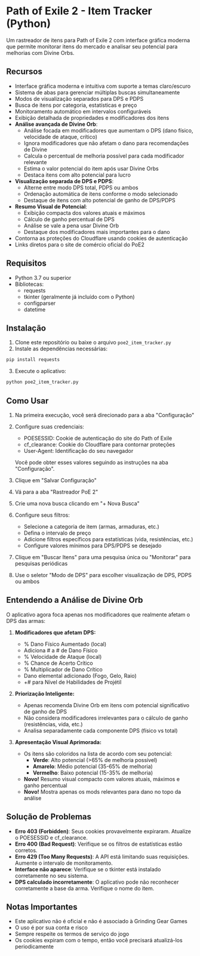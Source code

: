 
# Path of Exile 2 - Item Tracker (Python)

Um rastreador de itens para Path of Exile 2 com interface gráfica moderna que permite monitorar itens do mercado e analisar seu potencial para melhorias com Divine Orbs.

## Recursos

- Interface gráfica moderna e intuitiva com suporte a temas claro/escuro
- Sistema de abas para gerenciar múltiplas buscas simultaneamente
- Modos de visualização separados para DPS e PDPS
- Busca de itens por categoria, estatísticas e preço
- Monitoramento automático em intervalos configuráveis
- Exibição detalhada de propriedades e modificadores dos itens
- **Análise avançada de Divine Orb**:
  - Análise focada em modificadores que aumentam o DPS (dano físico, velocidade de ataque, crítico)
  - Ignora modificadores que não afetam o dano para recomendações de Divine
  - Calcula o percentual de melhoria possível para cada modificador relevante
  - Estima o valor potencial do item após usar Divine Orbs
  - Destaca itens com alto potencial para lucro
- **Visualização separada de DPS e PDPS**:
  - Alterne entre modo DPS total, PDPS ou ambos
  - Ordenação automática de itens conforme o modo selecionado
  - Destaque de itens com alto potencial de ganho de DPS/PDPS
- **Resumo Visual de Potencial**:
  - Exibição compacta dos valores atuais e máximos
  - Cálculo de ganho percentual de DPS
  - Análise se vale a pena usar Divine Orb
  - Destaque dos modificadores mais importantes para o dano
- Contorna as proteções do Cloudflare usando cookies de autenticação
- Links diretos para o site de comércio oficial do PoE2

## Requisitos

- Python 3.7 ou superior
- Bibliotecas: 
  - requests
  - tkinter (geralmente já incluído com o Python)
  - configparser
  - datetime

## Instalação

1. Clone este repositório ou baixe o arquivo `poe2_item_tracker.py`
2. Instale as dependências necessárias:

```bash
pip install requests
```

3. Execute o aplicativo:

```bash
python poe2_item_tracker.py
```

## Como Usar

1. Na primeira execução, você será direcionado para a aba "Configuração"
2. Configure suas credenciais:
   - POESESSID: Cookie de autenticação do site do Path of Exile
   - cf_clearance: Cookie do Cloudflare para contornar proteções
   - User-Agent: Identificação do seu navegador

   Você pode obter esses valores seguindo as instruções na aba "Configuração".

3. Clique em "Salvar Configuração"
4. Vá para a aba "Rastreador PoE 2"
5. Crie uma nova busca clicando em "+ Nova Busca"
6. Configure seus filtros:
   - Selecione a categoria de item (armas, armaduras, etc.)
   - Defina o intervalo de preço
   - Adicione filtros específicos para estatísticas (vida, resistências, etc.)
   - Configure valores mínimos para DPS/PDPS se desejado
7. Clique em "Buscar Itens" para uma pesquisa única ou "Monitorar" para pesquisas periódicas
8. Use o seletor "Modo de DPS" para escolher visualização de DPS, PDPS ou ambos

## Entendendo a Análise de Divine Orb

O aplicativo agora foca apenas nos modificadores que realmente afetam o DPS das armas:

1. **Modificadores que afetam DPS:**
   - % Dano Físico Aumentado (local)
   - Adiciona # a # de Dano Físico
   - % Velocidade de Ataque (local)
   - % Chance de Acerto Crítico
   - % Multiplicador de Dano Crítico
   - Dano elemental adicionado (Fogo, Gelo, Raio)
   - +# para Nível de Habilidades de Projétil

2. **Priorização Inteligente:**
   - Apenas recomenda Divine Orb em itens com potencial significativo de ganho de DPS
   - Não considera modificadores irrelevantes para o cálculo de ganho (resistências, vida, etc.)
   - Analisa separadamente cada componente DPS (físico vs total)

3. **Apresentação Visual Aprimorada:**
   - Os itens são coloridos na lista de acordo com seu potencial:
     - **Verde**: Alto potencial (>65% de melhoria possível)
     - **Amarelo**: Médio potencial (35-65% de melhoria)
     - **Vermelho**: Baixo potencial (15-35% de melhoria)
   - **Novo!** Resumo visual compacto com valores atuais, máximos e ganho percentual
   - **Novo!** Mostra apenas os mods relevantes para dano no topo da análise

## Solução de Problemas

- **Erro 403 (Forbidden)**: Seus cookies provavelmente expiraram. Atualize o POESESSID e cf_clearance.
- **Erro 400 (Bad Request)**: Verifique se os filtros de estatísticas estão corretos.
- **Erro 429 (Too Many Requests)**: A API está limitando suas requisições. Aumente o intervalo de monitoramento.
- **Interface não aparece**: Verifique se o tkinter está instalado corretamente no seu sistema.
- **DPS calculado incorretamente**: O aplicativo pode não reconhecer corretamente a base da arma. Verifique o nome do item.

## Notas Importantes

- Este aplicativo não é oficial e não é associado à Grinding Gear Games
- O uso é por sua conta e risco
- Sempre respeite os termos de serviço do jogo
- Os cookies expiram com o tempo, então você precisará atualizá-los periodicamente
